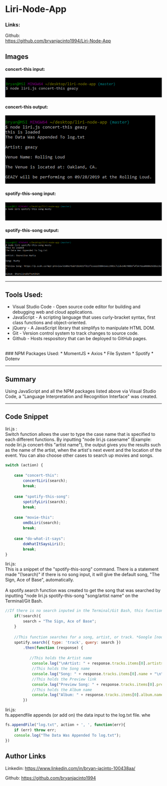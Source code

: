# Liri-Node-App

### Links: 

Github: <br>
https://github.com/bryanjacinto1994/Liri-Node-App



## Images

#### concert-this input:
![Site](./Screenshots/concert-this.png)<br>
#### concert-this output:
![Site](./Screenshots/concert-this-result.png)<br>
#### spotify-this-song input:
![Site](./Screenshots/spotify-this-song.png)<br>
#### spotify-this-song output:
![Site](./Screenshots/spotify-this-song-results.png)<br>

<hr>

## Tools Used:

* Visual Studio Code - Open source code editor for building and debugging web and cloud applications.
* JavaScript - A scripting language that uses curly-bracket syntax, first class functions and object-oriented.
* jQuery - A JavaScript library that simplifys to manipulate HTML DOM.
* Git - Version control system to track changes to source code.
* Github - Hosts respository that can be deployed to GitHub pages.
<br>
### NPM Packages Used:
* MomentJS
* Axios
* File System
* Spotify 
* Dotenv


<hr>

## Summary

Using JavaScript and all the NPM packages listed above via Visual Studio Code, a "Language Interpretation and Recognition Interface" was created. 


<hr>

## Code Snippet

liri.js : <br> Switch function allows the user to type the case name that is specified to each different functions. By inputting "node liri.js casename" (Example: node liri.js concert-this "artist name"), the output gives you the results such as the name of the artist, when the artist's next event and the location of the event. You can also choose other cases to search up movies and songs. 
```javascript
switch (action) {

    case "concert-this":
        concertLiri(search);
        break;

    case "spotify-this-song":
        spotifyLiri(search);
        break;

    case "movie-this":
        omdbLiri(search);
        break;

    case "do-what-it-says":
        doWhatItSaysLiri();
        break;
}
```
liri.js:<br>
This is a snippet of the "spotify-this-song" command. There is a statement made "(!search)" if there is no song input, it will give the default song, "The Sign, Ace of Base", automatically. <br><br>
A spotify.search function was created to get the song that was searched by inputting "node liri.js spotify-this-song "song/artist name" on the Terminal/Git Bash.
```javascript
//If there is no search inputed in the Terminal/Git Bash, this function will automatically search up the default song.
    if(!search){
        search = "The Sign, Ace of Base";        
    }

    //This function searches for a song, artist, or track. *Google [node-spotify-api] for examples*
    spotify.search({ type: 'track', query: search })
        .then(function (response) {

           //This holds the Artist name
            console.log("\nArtist: " + response.tracks.items[0].artists[0].name + "\n");
            //This holds the Song name
            console.log("Song: " + response.tracks.items[0].name + "\n");
            //This holds the Preview link
            console.log("Preview Song: " + response.tracks.items[0].preview_url + "\n");
            //This holds the Album name
            console.log("Album: " + response.tracks.items[0].album.name + "\n");
        })
```


liri.js:<br>
fs.appendfile appends (or add on) the data input to the log.txt file. whe

```javascript
fs.appendFile("log.txt", action + ', ', function(err){
    if (err) throw err;
    console.log("The Data Was Appended To log.txt");
})
```


## Author Links
Linkedin: https://www.linkedin.com/in/bryan-jacinto-100438aa/

Github:
https://github.com/bryanjacinto1994
